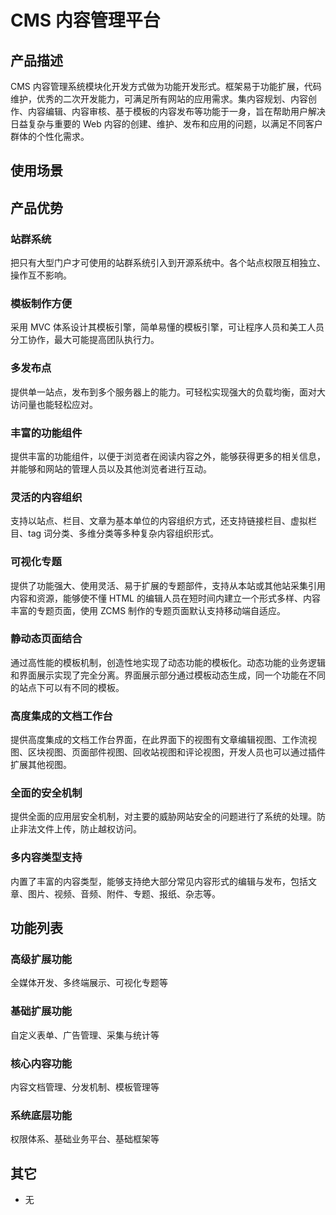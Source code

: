 # CMS 内容管理平台

## 产品描述

CMS 内容管理系统模块化开发方式做为功能开发形式。框架易于功能扩展，代码维护，优秀的二次开发能力，可满足所有网站的应用需求。集内容规划、内容创作、内容编辑、内容审核、基于模板的内容发布等功能于一身，旨在帮助用户解决日益复杂与重要的 Web 内容的创建、维护、发布和应用的问题，以满足不同客户群体的个性化需求。

## 使用场景

## 产品优势

### 站群系统

把只有大型门户才可使用的站群系统引入到开源系统中。各个站点权限互相独立、操作互不影响。

### 模板制作方便

采用 MVC 体系设计其模板引擎，简单易懂的模板引擎，可让程序人员和美工人员分工协作，最大可能提高团队执行力。

### 多发布点

提供单一站点，发布到多个服务器上的能力。可轻松实现强大的负载均衡，面对大访问量也能轻松应对。

### 丰富的功能组件

提供丰富的功能组件，以便于浏览者在阅读内容之外，能够获得更多的相关信息，并能够和网站的管理人员以及其他浏览者进行互动。

### 灵活的内容组织

支持以站点、栏目、文章为基本单位的内容组织方式，还支持链接栏目、虚拟栏目、tag 词分类、多维分类等多种复杂内容组织形式。

### 可视化专题

提供了功能强大、使用灵活、易于扩展的专题部件，支持从本站或其他站采集引用内容和资源，能够使不懂 HTML 的编辑人员在短时间内建立一个形式多样、内容丰富的专题页面，使用 ZCMS 制作的专题页面默认支持移动端自适应。

### 静动态页面结合

通过高性能的模板机制，创造性地实现了动态功能的模板化。动态功能的业务逻辑和界面展示实现了完全分离。界面展示部分通过模板动态生成，同一个功能在不同的站点下可以有不同的模板。

### 高度集成的文档工作台

提供高度集成的文档工作台界面，在此界面下的视图有文章编辑视图、工作流视图、区块视图、页面部件视图、回收站视图和评论视图，开发人员也可以通过插件扩展其他视图。

### 全面的安全机制

提供全面的应用层安全机制，对主要的威胁网站安全的问题进行了系统的处理。防止非法文件上传，防止越权访问。

### 多内容类型支持

内置了丰富的内容类型，能够支持绝大部分常见内容形式的编辑与发布，包括文章、图片、视频、音频、附件、专题、报纸、杂志等。

## 功能列表

### 高级扩展功能

全媒体开发、多终端展示、可视化专题等

### 基础扩展功能

自定义表单、广告管理、采集与统计等

### 核心内容功能

内容文档管理、分发机制、模板管理等

### 系统底层功能

权限体系、基础业务平台、基础框架等

## 其它

- 无
